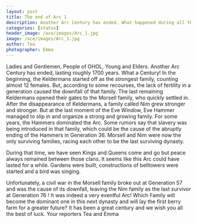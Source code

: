 ```yaml
---
layout: post
title: The end of Arc 1
description: Another Arc Century has ended. What happened during all those years ?
categories: [status]
header_image: /ace/images/Arc_1.jpg
image: /ace/images/Arc_1.jpg
author: Tea
photographer: Emma
---
```


Ladies and Gentlemen, People of OHOL, Young and Elders. Another Arc Century has ended, lasting roughly 1700 years. What a Century! In the beginning, the Keldermans started off as the strongest family, counting almost 12 females. But, according to some recourses, the lack of fertility in a generation caused the downfall of that family. The last remaining Keldermans opened their gates to the Morsell family, who quickly settled in. After the disappearance of Keldermans, a family called Nim grew stronger and stronger. But at the last moment of the Eve Window, Eve Hammer managed to slip in and organize a strong and growing family. For some years, the Hammers dominated the Arc. Some rumors say that slavery was being introduced in that family, which could be the cause of the abruptly ending of the Hammers in Generation 36. Morsell and Nim were now the only surviving families, racing each other to be the last surviving dynasty. 

During that time, we have seen Kings and Queens come and go but peace always remained between those clans. It seems like this Arc could have lasted for a while. Gardens were built, constructions of belltowers were started and a bird was singing.

Unfortunately, a civil war in the Morsell family broke out at Generation 57 and was the cause of its downfall, leaving the Nim family as the last survivor at Generation 76 ! It was indeed a very eventful Arc! Which Family will become the dominant one in this next dynasty and will lay the first berry farm for a greater future? It has been a great century and we wish you all the best of luck. Your reporters Tea and Emma